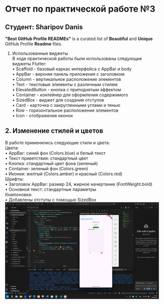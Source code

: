 # Отчет по практической работе №3 

## Студент: Sharipov Danis

**"Best GitHub Profile READMEs"** is a curated list of **Beautiful** and **Unique** GitHub Profile **Readme** files.

1. Использованные виджеты<br>
В ходе практической работы были использованы следующие виджеты Flutter:<br>
•	Scaffold - базовый каркас интерфейса с AppBar и body<br>
•	AppBar - верхняя панель приложения с заголовком<br>
•	Column - вертикальное расположение элементов<br>
•	Text - текстовые элементы с различным стилем<br>
•	ElevatedButton - кнопка с приподнятым эффектом<br>
•	Container - контейнер для оформления содержимого<br>
•	SizedBox - виджет для создания отступов<br>
•	Card - карточка с закругленными углами и тенью<br>
•	Row - горизонтальное расположение элементов<br>
•	Icon - отображение иконок<br>

## 2. Изменение стилей и цветов
В работе применялись следующие стили и цвета:<br>
Цвета:<br>
•	AppBar: синий фон (Colors.blue) и белый текст<br>
•	Текст приветствия: стандартный цвет<br>
•	Кнопка: стандартный цвет фона (зеленый)<br>
•	Container: зеленый фон (Colors.green)<br>
•	Иконки: желтый (Colors.amber) и красный (Colors.red)<br>
Шрифты:<br>
•	Заголовок AppBar: размер 24, жирное начертание (FontWeight.bold)<br>
•	Основной текст: стандартные параметры<br>
Компоновка:<br>
•	Добавлены отступы с помощью SizedBox<br>
![photo](screen.png)

